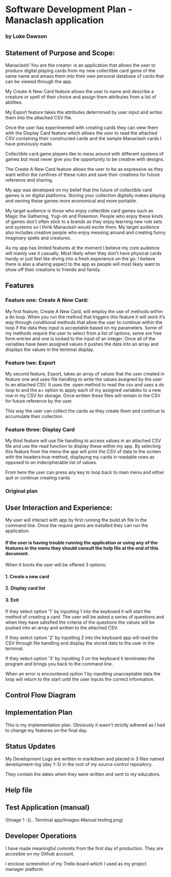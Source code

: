 
# Software Development Plan - Manaclash application
### by Luke Dawson 


## Statement of Purpose and Scope:

Manaclash! You are the creator: is an application that allows the user to produce digital playing cards from my new collectible card game of the same name and amass them into their own personal database of cards that can be viewed through the app.

My Create A New Card feature allows the user to name and describe a creature or spell of their choice and assign them attributes from a list of abilities.

My Export feature takes the attributes determined by user input and writes them into the attached CSV file.

Once the user has experimented with creating cards they can view them with the Display Card feature which allows the user to read the attached CSV containing their constructed cards and the sample Manaclash cards I have previously made.

Collectible card game players like to mess around with different systems of games but most never give you the opportunity to be creative with designs. 

The Create A New Card feature allows the user to be as expressive as they want within the confines of these rules and save their creations for future reference and sharing. 

My app was developed on my belief that the future of collectible card games is on digital platforms. Storing your collection digitally makes playing and owning these games more economical and more portable. 


My target audience is those who enjoy collectible card games such as Magic the Gathering, Yugi-oh and Pokemon. People who enjoy these kinds of games don’t often stick to a brands as they enjoy learning new rule sets and systems so I think Manaclash would excite them. My target audience also includes creative people who enjoy messing around and creating funny imaginary spells and creatures. 

As my app has limited features at the moment I believe my core audience will mainly use it casually. Most likely when they don’t have physical cards handy or just feel like diving into a fresh experience on the go. I believe there is also a sharing aspect to the app as people will most likely want to show off their creations to friends and family. 

## Features

### Feature one: Create A New Card:

My first feature, Create A New Card, will employ the use of methods within a do loop. When you run the method that triggers this feature it will work it’s way through conditional methods that allow the user to continue within the loop if the data they input is acceptable based on my parameters. Some of my methods require the user to select from a list of options, some are free form entries and one is locked to the input of an integer. Once all of the variables have been assigned values it pushes the data into an array and displays the values in the terminal display. 

### Feature two: Export

My second feature, Export, takes an array of values that the user created in feature one  and uses file handling to write the values assigned by the user to an attached CSV. It uses the .open method to read the csv and uses a do loop to and the a+ option to apply each of my assigned variables to a new row in my CSV for storage. Once written these files will remain in the CSV for future reference by the user. 

This way the user can collect the cards as they create them and continue to accumulate their collection.  

### Feature three: Display Card

My third feature will use file handling to access values in an attached CSV file and use the read function to display these within my app. By selecting this feature from the menu the app will print the CSV of data to the screen with the headers:true method, displaying my cards in readable rows as opposed to an indecipherable list of values.  

From here the user can press any key to loop back to main menu and either quit or continue creating cards 

### Original plan 

## User Interaction and Experience:

My user will interact with app by first running the build.sh file in the command line. Once the require gems are installed they can run the application. 

#### If the user is having trouble running the application or using any of the features in the menu they should consult the help file at the end of this document.

When it boots the user will be offered 3 options:

#### 1. Create a new card
#### 2. Display card list 
#### 3. Exit

If they select option '1' by inputting 1 into the keyboard it will start the method of creating a card. The user will be asked a series of questions and when they have satisfied the criteria of the questions the values will be pushed into an array and written to the attached CSV.

If they select option '2' by inputting 2 into the keyboard app will read the CSV through file handling and display the stored data to the user in the terminal.

If they select option '3' by inputting 3 on the keyboard it terminates the program and brings you back to the command line.

When an error is encountered option 1 by inputting unacceptable data the loop will return to the start until the user inputs the correct information.

## Control Flow Diagram





## Implementation Plan

This is my implementation plan. Obviously it wasn't strictly adhered as I had to change my features on the final day. 


## Status Updates

My Development Logs are written in markdown and placed in 3 files named development-log (day 1-3) in the root of my source control repository. 

They contain the dates when they were written and sent to my educators. 

## Help file 

## Test Application (manual)

![Image 1 -](.. Terminal app/Images-Manual testing.png)

## Developer Operations

I have made meaningful commits from the first day of production. They are accesible on my Github account. 

I enclose screenshot of my Trello board which I used as my project manager platform.




